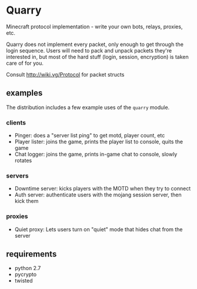 # Quarry

Minecraft protocol implementation - write your own bots, relays, proxies, etc.

Quarry does not implement every packet, only enough to get through the login
sequence. Users will need to pack and unpack packets they're interested in, but
most of the hard stuff (login, session, encryption) is taken care of for you.

Consult http://wiki.vg/Protocol for packet structs

## examples

The distribution includes a few example uses of the `quarry` module.

### clients

* Pinger: does a "server list ping" to get motd, player count, etc
* Player lister: joins the game, prints the player list to console, quits the
  game
* Chat logger: joins the game, prints in-game chat to console, slowly rotates

### servers

* Downtime server: kicks players with the MOTD when they try to connect
* Auth server: authenticate users with the mojang session server, then kick
  them

### proxies

* Quiet proxy: Lets users turn on "quiet" mode that hides chat from the server

## requirements

* python 2.7
* pycrypto
* twisted
